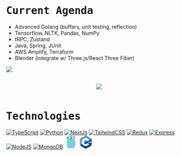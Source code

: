 <div>
 <samp>
  <h1>Current Agenda</h1>
 </samp>
</div>

<ul>
 <li>Advanced Golang (buffers, unit testing, reflection)</li>
 <li>Tensorflow, NLTK, Pandas, NumPy</li>
 <li>tRPC, Zustand</li>
 <li>Java, Spring, JUnit</li>
 <li>AWS Amplify, Terraform</li>
 <li>Blender (integrate w/ Three.js/React Three Fiber)</li>
</ul>
 
[![](https://github-readme-stats.vercel.app/api?username=siamr902&show_icons=true&theme=dark)](https://github.com/siamr902/github-readme-stats)

<!-- </div>
 -->

<!-- <div align="center">
 -->
<!-- [![](https://streak-stats.demolab.com/?user=siamr902&theme=dark)](https://git.io/streak-stats) -->


<div style="display:flex;justify-content:center">

[![](https://github-readme-stats.vercel.app/api/top-langs/?username=siamr902&theme=dark)](https://github.com/siamr902/github-readme-stats)


</div>

<div>
  <samp>
  <h1>Technologies</h1>
  </samp>
</div>

<p>
<a href="https://www.typescriptlang.org/" target="_blank" rel="noreferrer"><img src="https://raw.githubusercontent.com/danielcranney/readme-generator/main/public/icons/skills/typescript-colored.svg" width="36" height="36" alt="TypeScript" /></a>
<a href="https://www.python.org/" target="_blank" rel="noreferrer"><img src="https://raw.githubusercontent.com/danielcranney/readme-generator/main/public/icons/skills/python-colored.svg" width="36" height="36" alt="Python" /></a>
<a href="https://nextjs.org/docs" target="_blank" rel="noreferrer"><img src="https://raw.githubusercontent.com/danielcranney/readme-generator/main/public/icons/skills/nextjs-colored-dark.svg" width="36" height="36" alt="NextJs" /></a>
<a href="https://tailwindcss.com/" target="_blank" rel="noreferrer"><img src="https://raw.githubusercontent.com/danielcranney/readme-generator/main/public/icons/skills/tailwindcss-colored.svg" width="36" height="36" alt="TailwindCSS" /></a>
<a href="https://redux.js.org/" target="_blank" rel="noreferrer"><img src="https://raw.githubusercontent.com/danielcranney/readme-generator/main/public/icons/skills/redux-colored.svg" width="36" height="36" alt="Redux" /></a>
<a href="https://expressjs.com/" target="_blank" rel="noreferrer"><img src="https://raw.githubusercontent.com/danielcranney/readme-generator/main/public/icons/skills/express-colored-dark.svg" width="36" height="36" alt="Express" /></a>
<a href="https://nodejs.org/en/" target="_blank" rel="noreferrer"><img src="https://raw.githubusercontent.com/danielcranney/readme-generator/main/public/icons/skills/nodejs-colored.svg" width="36" height="36" alt="NodeJS" /></a>
<a href="https://www.mongodb.com/" target="_blank" rel="noreferrer"><img src="https://raw.githubusercontent.com/danielcranney/readme-generator/main/public/icons/skills/mongodb-colored.svg" width="36" height="36" alt="MongoDB" /></a>
<a href="https://golang.org" target="_blank" rel="noreferrer"> <img src="https://raw.githubusercontent.com/devicons/devicon/master/icons/go/go-original.svg" alt="go" width="36" height="36"/></a>
<a href="https://www.w3schools.com/cpp/" target="_blank" rel="noreferrer"><img src="https://raw.githubusercontent.com/devicons/devicon/master/icons/cplusplus/cplusplus-original.svg" alt="cplusplus" width="36" height="36"/></a>
</p>
